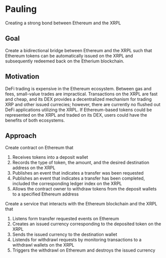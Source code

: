 # Pauling
Creating a strong bond between Ethereum and the XRPL

## Goal
Create a bidirectional bridge between Ethereum and the XRPL such that Ethereum tokens can be automatically issued on the XRPL and subsequently redeemed back on the Etherium blockchain.

## Motivation
DeFi trading is expensive in the Ethereum ecosystem. Between gas and fees, small-value trades are impractical. Transactions on the XRPL are fast and cheap, and its DEX provides a decentralized mechanism for trading XRP and other issued currecies; however, there are currently no flushed out DeFi applications utilizing the XRPL. If Ethereum-based tokens could be represented on the XRPL and traded on its DEX, users could have the benefits of both ecosystems.

## Approach
Create contract on Ethereum that
1. Receives tokens into a deposit wallet
2. Records the type of token, the amount, and the desired destination address on the XRPL
3. Publishes an event that indicates a transfer was been requested
4. Publishes an event that indicates a transfer has been completed, included the corresponding ledger index on the XRPL 
5. Allows the contract owner to withdraw tokens from the deposit wallets to a specified Ethereum address

Create a service that interacts with the Ethereum blockchain and the XRPL that
1. Listens form transfer requested events on Ethereum
2. Creates an issued currency corresponding to the deposited token on the XRPL
3. Sends the issued currency to the destination wallet
4. Listends for withdrawl requests by monitoring transactions to a withdrawl wallets on the XRPL
5. Triggers the withdrawl on Ethereum and destroys the issued currency